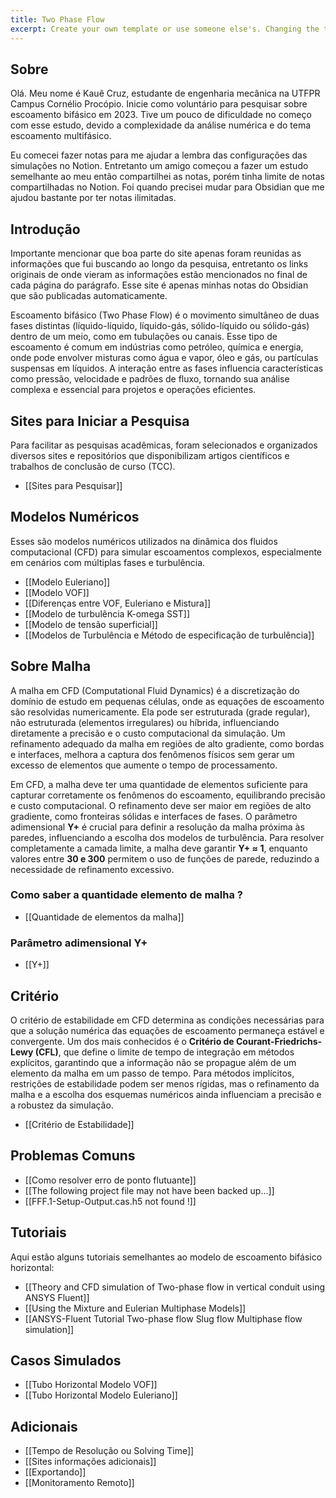 ```yaml
---
title: Two Phase Flow
excerpt: Create your own template or use someone else's. Changing the template is a matter of updating one line
---
```

## Sobre
Olá. Meu nome é Kauê Cruz, estudante de engenharia mecânica na UTFPR Campus Cornélio Procópio. Inicie como voluntário para pesquisar sobre escoamento bifásico em 2023. Tive um pouco de dificuldade no começo com esse estudo, devido a complexidade da análise numérica e do tema escoamento multifásico. 

Eu comecei fazer notas para me ajudar a lembra das configurações das simulações no Notion. Entretanto um amigo começou a fazer um estudo semelhante ao meu então compartilhei as notas, porém tinha limite de notas compartilhadas no Notion. Foi quando precisei mudar para Obsidian que me ajudou bastante por ter notas ilimitadas.
## Introdução
Importante mencionar que boa parte do site apenas foram reunidas as informações que fui buscando ao longo da pesquisa, entretanto os links originais de onde vieram as informações estão mencionados no final de cada página do parágrafo. Esse site é apenas minhas notas do Obsidian que são publicadas automaticamente. 

Escoamento bifásico (Two Phase Flow) é o movimento simultâneo de duas fases distintas (líquido-líquido, líquido-gás, sólido-líquido ou sólido-gás) dentro de um meio, como em tubulações ou canais. Esse tipo de escoamento é comum em indústrias como petróleo, química e energia, onde pode envolver misturas como água e vapor, óleo e gás, ou partículas suspensas em líquidos. A interação entre as fases influencia características como pressão, velocidade e padrões de fluxo, tornando sua análise complexa e essencial para projetos e operações eficientes. 

## Sites para Iniciar a Pesquisa
Para facilitar as pesquisas acadêmicas, foram selecionados e organizados diversos sites e repositórios que disponibilizam artigos científicos e trabalhos de conclusão de curso (TCC).
- [[Sites para Pesquisar]]
## Modelos Numéricos 
Esses são modelos numéricos utilizados na dinâmica dos fluidos computacional (CFD) para simular escoamentos complexos, especialmente em cenários com múltiplas fases e turbulência.
- [[Modelo Euleriano]]
- [[Modelo VOF]]
- [[Diferenças entre VOF, Euleriano e Mistura]]
- [[Modelo de turbulência K-omega SST]]
- [[Modelo de tensão superficial]]
- [[Modelos de Turbulência e Método de especificação de turbulência]]
## Sobre Malha 
A malha em CFD (Computational Fluid Dynamics) é a discretização do domínio de estudo em pequenas células, onde as equações de escoamento são resolvidas numericamente. Ela pode ser estruturada (grade regular), não estruturada (elementos irregulares) ou híbrida, influenciando diretamente a precisão e o custo computacional da simulação. Um refinamento adequado da malha em regiões de alto gradiente, como bordas e interfaces, melhora a captura dos fenômenos físicos sem gerar um excesso de elementos que aumente o tempo de processamento.

Em CFD, a malha deve ter uma quantidade de elementos suficiente para capturar corretamente os fenômenos do escoamento, equilibrando precisão e custo computacional. O refinamento deve ser maior em regiões de alto gradiente, como fronteiras sólidas e interfaces de fases. O parâmetro adimensional **Y+** é crucial para definir a resolução da malha próxima às paredes, influenciando a escolha dos modelos de turbulência. Para resolver completamente a camada limite, a malha deve garantir **Y+ ≈ 1**, enquanto valores entre **30 e 300** permitem o uso de funções de parede, reduzindo a necessidade de refinamento excessivo.
### Como saber a quantidade elemento de malha ?
- [[Quantidade de elementos da malha]]
### Parâmetro adimensional Y+
- [[Y+]]
## Critério
O critério de estabilidade em CFD determina as condições necessárias para que a solução numérica das equações de escoamento permaneça estável e convergente. Um dos mais conhecidos é o **Critério de Courant-Friedrichs-Lewy (CFL)**, que define o limite de tempo de integração em métodos explícitos, garantindo que a informação não se propague além de um elemento da malha em um passo de tempo. Para métodos implícitos, restrições de estabilidade podem ser menos rígidas, mas o refinamento da malha e a escolha dos esquemas numéricos ainda influenciam a precisão e a robustez da simulação.
- [[Critério de Estabilidade]]
## Problemas Comuns
- [[Como resolver erro de ponto flutuante]]
- [[The following project file may not have been backed up...]]
- [[FFF.1-Setup-Output.cas.h5 not found !]]
## Tutoriais
Aqui estão alguns tutoriais semelhantes ao modelo de escoamento bifásico horizontal:
- [[Theory and CFD simulation of Two-phase flow in vertical conduit using ANSYS Fluent]]
- [[Using the Mixture and Eulerian Multiphase Models]]
- [[ANSYS-Fluent Tutorial Two-phase flow Slug flow Multiphase flow simulation]]
## Casos Simulados
- [[Tubo Horizontal Modelo VOF]]
- [[Tubo Horizontal Modelo Euleriano]]
## Adicionais
- [[Tempo de Resolução ou Solving Time]]
- [[Sites informações adicionais]]
- [[Exportando]]
- [[Monitoramento Remoto]]
